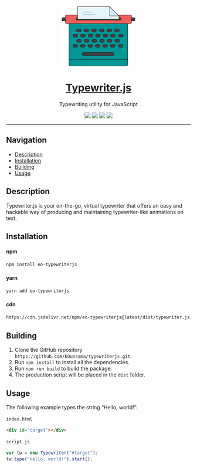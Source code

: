 <p align="center">
    <a href="http://eoussama.github.io/typewriterjs">
      <img src="assets/Typewriter.svg" alt="Logo" width="200px">
      <h1 align="center">Typewriter.js</h1>
    </a>
    <p align="center">Typewriting utility for JavaScript</p>
    <p align="center">
        <img src="https://img.shields.io/github/release/EOussama/typewriterjs.svg">
        <img src="https://img.shields.io/github/downloads/EOussama/typewriterjs/latest/total.svg">
        <img src="https://img.shields.io/github/languages/code-size/EOussama/typewriterjs.svg">
        <img src="https://img.shields.io/github/license/EOussama/typewriterjs.svg">
    </p>
</p>

<hr>

## Navigation

- [Description](#description)
- [Installation](#installation)
- [Building](#building)
- [Usage](#usage)

## Description

Typewriter.js is your on-the-go, virtual typewriter that offers an easy and hackable way of producing and maintaining typewriter-like animations on text.

## Installation

#### npm

```bash
npm install eo-typewriterjs
```

#### yarn

```bash
yarn add eo-typewriterjs
```

#### cdn

```bash
https://cdn.jsdelivr.net/npm/eo-typewriterjs@latest/dist/typewriter.js
```

## Building

1. Clone the GitHub repository `https://github.com/EOussama/typewriterjs.git`.
2. Run `npm install` to install all the dependencies.
3. Run `npm run build` to build the package.
4. The production script will be placed in the `dist` folder.

## Usage

The following example types the string “Hello, world!”:

`index.html`

```html
<div id="target"></div>
```

`script.js`

```js
var tw = new Typewriter("#target");
tw.type("Hello, world!").start();
```
